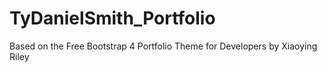 # TyDanielSmith_Portfolio

Based on the Free Bootstrap 4 Portfolio Theme for Developers by Xiaoying Riley 
